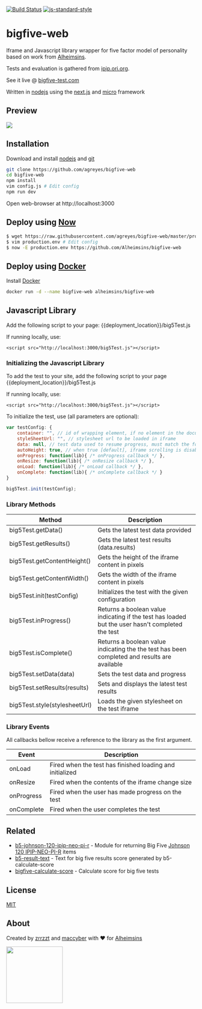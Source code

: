 [![Build Status](https://travis-ci.org/Alheimsins/bigfive-web.svg?branch=master)](https://travis-ci.org/Alheimsins/bigfive-web)
[![js-standard-style](https://img.shields.io/badge/code%20style-standard-brightgreen.svg?style=flat)](https://github.com/feross/standard)

# bigfive-web

Iframe and Javascript library wrapper for five factor model of personality based on work from [Alheimsins](hhttps://github.com/Alheimsins/bigfive-web).

Tests and evaluation is gathered from [ipip.ori.org](http://ipip.ori.org).

See it live @ [bigfive-test.com](https://bigfive-test.com)

Written in [nodejs](https://nodejs.org) using the [next.js](https://github.com/zeit/next.js) and [micro](https://github.com/zeit/micro) framework

## Preview

![](https://media.giphy.com/media/k83RlkC1s3bhdBJ8Yb/giphy.gif)

## Installation

Download and install [nodejs](https://nodejs.org) and [git](https://git-scm.com/downloads)

```sh
git clone https://github.com/agreyes/bigfive-web
cd bigfive-web
npm install
vim config.js # Edit config
npm run dev
```
Open web-browser at http://localhost:3000

## Deploy using [Now](https://zeit.co/now)

```sh
$ wget https://raw.githubusercontent.com/agreyes/bigfive-web/master/production.env
$ vim production.env # Edit config
$ now -E production.env https://github.com/Alheimsins/bigfive-web
```

## Deploy using [Docker](https://www.docker.com/)

Install [Docker](https://www.docker.com/)

```sh
docker run -d --name bigfive-web alheimsins/bigfive-web
```

## Javascript Library

Add the following script to your page: {{deployment_location}}/big5Test.js

If running locally, use:

```<script src="http://localhost:3000/big5Test.js"></script>```

### Initializing the Javascript Library

To add the test to your site, add the following script to your page {{deployment_location}}/big5Test.js

If running locally, use:

```<script src="http://localhost:3000/big5Test.js"></script>```

To initialize the test, use (all parameters are optional):

```javascript
var testConfig: {
    container: "", // id of wrapping element, if no element in the document matches, the wrapper and iframe are appended to the end of the body tag
    styleSheetUrl: "", // stylesheet url to be loaded in iframe
    data: null, // test data used to resume progress, must match the format of data provided by progress event
    autoHeight: true, // when true [default], iframe scrolling is disabled and iframe height will be automatically adjusted to match content
    onProgress: function(lib){ /* onProgress callback */ },
    onResize: function(lib){ /* onResize callback */ },
    onLoad: function(lib){ /* onLoad callback */ },
    onComplete: function(lib){ /* onComplete callback */ }
}

big5Test.init(testConfig);
```

### Library Methods

Method | Description
------------ | -------------
big5Test.getData() | Gets the latest test data provided
big5Test.getResults() | Gets the latest test results (data.results)
big5Test.getContentHeight() | Gets the height of the iframe content in pixels
big5Test.getContentWidth() | Gets the width of the iframe content in pixels
big5Test.init(testConfig) | Initializes the test with the given configuration
big5Test.inProgress() | Returns a boolean value indicating if the test has loaded but the user hasn't completed the test
big5Test.isComplete() | Returns a boolean value indicating the the test has been completed and results are available
big5Test.setData(data) | Sets the test data and progress
big5Test.setResults(results) | Sets and displays the latest test results
big5Test.style(stylesheetUrl) | Loads the given stylesheet on the test iframe

### Library Events

All callbacks bellow receive a reference to the library as the first argument. 

Event | Description
------------ | -------------
onLoad | Fired when the test has finished loading and initialized
onResize | Fired when the contents of the iframe change size
onProgress | Fired when the user has made progress on the test
onComplete | Fired when the user completes the test

## Related

- [b5-johnson-120-ipip-neo-pi-r](https://github.com/Alheimsins/b5-johnson-120-ipip-neo-pi-r) - Module for returning Big Five [Johnson 120 IPIP-NEO-PI-R](http://ipip.ori.org/30FacetNEO-PI-RItems.htm) items
- [b5-result-text](https://github.com/Alheimsins/b5-result-text) - Text for big five results score generated by b5-calculate-score
- [bigfive-calculate-score](https://github.com/Alheimsins/bigfive-calculate-score) - Calculate score for big five tests

## License

[MIT](LICENSE)

## About

Created by [zrrzzt](https://github.com/zrrrzzt) and [maccyber](https://github.com/maccyber) with ❤ for [Alheimsins](https://alheimsins.net)

<img src="https://image.ibb.co/dPH08G/logo_black.png" height="150px" width="150px" />
